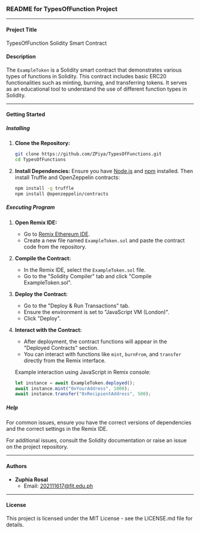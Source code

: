 ### README for TypesOfFunction Project

---

#### **Project Title**
TypesOfFunction Solidity Smart Contract

#### **Description**
The `ExampleToken` is a Solidity smart contract that demonstrates various types of functions in Solidity. This contract includes basic ERC20 functionalities such as minting, burning, and transferring tokens. It serves as an educational tool to understand the use of different function types in Solidity.

---

#### **Getting Started**

##### **Installing**
1. **Clone the Repository:**
   ```sh
   git clone https://github.com/ZPiya/TypesOfFunctions.git
   cd TypesOfFunctions
   ```

2. **Install Dependencies:**
   Ensure you have [Node.js](https://nodejs.org/) and [npm](https://www.npmjs.com/) installed. Then install Truffle and OpenZeppelin contracts:
   ```sh
   npm install -g truffle
   npm install @openzeppelin/contracts
   ```

##### **Executing Program**

1. **Open Remix IDE:**
   - Go to [Remix Ethereum IDE](https://remix.ethereum.org/).
   - Create a new file named `ExampleToken.sol` and paste the contract code from the repository.

2. **Compile the Contract:**
   - In the Remix IDE, select the `ExampleToken.sol` file.
   - Go to the "Solidity Compiler" tab and click "Compile ExampleToken.sol".

3. **Deploy the Contract:**
   - Go to the "Deploy & Run Transactions" tab.
   - Ensure the environment is set to "JavaScript VM (London)".
   - Click "Deploy".

4. **Interact with the Contract:**
   - After deployment, the contract functions will appear in the "Deployed Contracts" section.
   - You can interact with functions like `mint`, `burnFrom`, and `transfer` directly from the Remix interface.

   Example interaction using JavaScript in Remix console:
   ```javascript
   let instance = await ExampleToken.deployed();
   await instance.mint("0xYourAddress", 1000);
   await instance.transfer("0xRecipientAddress", 500);
   ```

##### **Help**
For common issues, ensure you have the correct versions of dependencies and the correct settings in the Remix IDE.

For additional issues, consult the Solidity documentation or raise an issue on the project repository.

---

#### **Authors**

- **Zuphia Rosal**
  - Email: 202111617@fit.edu.ph

---

#### **License**
This project is licensed under the MIT License - see the LICENSE.md file for details.
